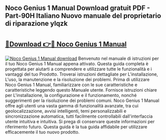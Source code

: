 ## Noco Genius 1 Manual Download gratuit PDF - Part-90H Italiano Nuovo manuale del proprietario di riparazione yIqzk

# <h2><a href="http://dfd7dvk.blite.top/?on=Noco+Genius+1+Manual">🔗Download 👉🔴 Noco Genius 1 Manual</a></h2>

[![Noco Genius 1 Manual download](https://i.imgur.com/lujVjoI.png)](http://dfd7dvk.blite.top/?on=Noco+Genius+1+Manual)
Benvenuto nel manuale di istruzioni per il tuo Noco Genius 1 Manual appena attivato. Questa guida completa è progettata per aiutarti a comprendere e utilizzare tutte le funzionalità e i vantaggi del tuo Prodotto. Troverai istruzioni dettagliate per L'installazione, L'uso, la manutenzione e la risoluzione dei problemi. Prima di utilizzare Noco Genius 1 Manual, familiarizzare con le sue caratteristiche e caratteristiche leggendo questo Manuale utente. Fornisce istruzioni chiare per L'installazione, la configurazione e il funzionamento, nonché suggerimenti per la risoluzione dei problemi comuni. Noco Genius 1 Manual offre agli utenti una vasta gamma di funzionalità avanzate, tra cui geolocalizzazione, avvisi intelligenti, temi personalizzabili e sincronizzazione automatica, tutti facilmente controllabili dall'interfaccia utente intuitiva e intuitiva. Si prega di conservare queste informazioni per riferimento futuro. Questa guida è la tua guida affidabile per utilizzare efficacemente il tuo nuovo prodotto.
